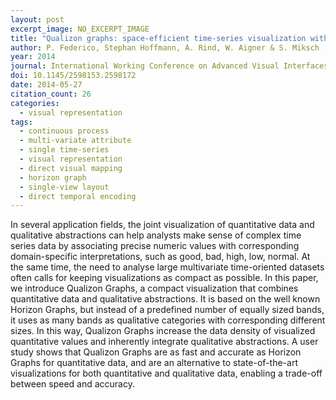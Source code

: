 ```yaml
---
layout: post
excerpt_image: NO_EXCERPT_IMAGE
title: "Qualizon graphs: space-efficient time-series visualization with qualitative abstractions"
author: P. Federico, Stephan Hoffmann, A. Rind, W. Aigner & S. Miksch
year: 2014
journal: International Working Conference on Advanced Visual Interfaces
doi: 10.1145/2598153.2598172
date: 2014-05-27
citation_count: 26
categories:
  - visual representation
tags:
  - continuous process
  - multi-variate attribute
  - single time-series
  - visual representation
  - direct visual mapping
  - horizon graph
  - single-view layout
  - direct temporal encoding
---
```

In several application fields, the joint visualization of quantitative data and qualitative abstractions can help analysts make sense of complex time series data by associating precise numeric values with corresponding domain-specific interpretations, such as good, bad, high, low, normal. At the same time, the need to analyse large multivariate time-oriented datasets often calls for keeping visualizations as compact as possible. In this paper, we introduce Qualizon Graphs, a compact visualization that combines quantitative data and qualitative abstractions. It is based on the well known Horizon Graphs, but instead of a predefined number of equally sized bands, it uses as many bands as qualitative categories with corresponding different sizes. In this way, Qualizon Graphs increase the data density of visualized quantitative values and inherently integrate qualitative abstractions. A user study shows that Qualizon Graphs are as fast and accurate as Horizon Graphs for quantitative data, and are an alternative to state-of-the-art visualizations for both quantitative and qualitative data, enabling a trade-off between speed and accuracy.
